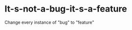 It-s-not-a-bug-it-s-a-feature
=============================

Change every instance of "bug" to "feature"
